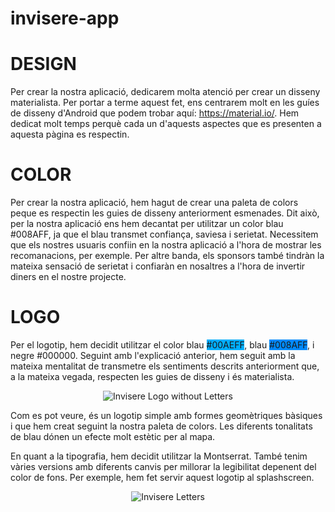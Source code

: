 # invisere-app

# DESIGN

Per crear la nostra aplicació, dedicarem molta atenció per crear un disseny materialista. Per portar a terme aquest fet, ens centrarem molt en les guíes de disseny d'Android que podem trobar aquí: <https://material.io/>.
Hem dedicat molt temps perquè cada un d'aquests aspectes que es presenten a aquesta pàgina es respectin.

# COLOR

Per crear la nostra aplicació, hem hagut de crear una paleta de colors peque es respectin les guies de disseny anteriorment esmenades. Dit això, per la nostra aplicació ens hem decantat per utilitzar un color blau #008AFF, ja que el blau transmet confiança, saviesa i serietat. Necessitem que els nostres usuaris confiin en la nostra aplicació a l'hora de mostrar les recomanacions, per exemple. Per altre banda, els sponsors també tindràn la mateixa sensació de serietat i confiaràn en nosaltres a l'hora de invertir diners en el nostre projecte.


# LOGO

Per el logotip, hem decidit utilitzar el color blau <span style="background-color:#00AEFF">#00AEFF</span>, blau <span style="background-color:#008AFF">#008AFF</span>, i negre #000000. Seguint amb l'explicació anterior, hem seguit amb la mateixa mentalitat de transmetre els sentiments descrits anteriorment que, a la mateixa vegada, respecten les guies de disseny i és materialista.


<p align="center">
  <img src="https://user-images.githubusercontent.com/72124673/111919324-bc587b00-8a89-11eb-835c-032b1c957ea9.png" alt="Invisere Logo without Letters" />
</p>


Com es pot veure, és un logotip simple amb formes geomètriques bàsiques i que hem creat seguint la nostra paleta de colors. Les diferents tonalitats de blau dónen un efecte molt estètic per al mapa.

En quant a la tipografia, hem decidit utilitzar la Montserrat. També tenim vàries versions amb diferents canvis per millorar la legibilitat depenent del color de fons. Per exemple, hem fet servir aquest logotip al splashscreen.

<p align="center">
  <img src="https://user-images.githubusercontent.com/72124673/111919291-94691780-8a89-11eb-951d-bb082da8e539.png" alt="Invisere Letters" />
</p>
